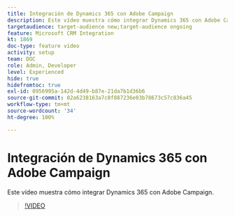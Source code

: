 ```yaml
---
title: Integración de Dynamics 365 con Adobe Campaign
description: Este vídeo muestra cómo integrar Dynamics 365 con Adobe Campaign.
targetaudience: target-audience new;target-audience ongoing
feature: Microsoft CRM Integration
kt: 1869
doc-type: feature video
activity: setup
team: DOC
role: Admin, Developer
level: Experienced
hide: true
hidefromtoc: true
exl-id: 0956995a-142d-4d49-b87e-21da7b1d36b6
source-git-commit: 02a6238163a7c8f887236e03b78673c57c836a45
workflow-type: tm+mt
source-wordcount: '34'
ht-degree: 100%

---
```


# Integración de Dynamics 365 con Adobe Campaign

Este vídeo muestra cómo integrar Dynamics 365 con Adobe Campaign.

>[!VIDEO](https://video.tv.adobe.com/v/23837?quality=12)
